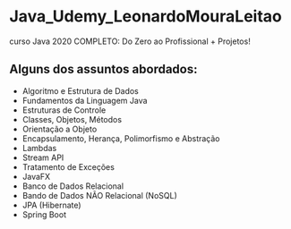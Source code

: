 # Java_Udemy_LeonardoMouraLeitao
 curso Java 2020 COMPLETO: Do Zero ao Profissional + Projetos!
 
## Alguns dos assuntos abordados:

 - Algoritmo e Estrutura de Dados
 - Fundamentos da Linguagem Java
 - Estruturas de Controle
 - Classes, Objetos, Métodos
 - Orientação a Objeto
 - Encapsulamento, Herança, Polimorfismo e Abstração
 - Lambdas
 - Stream API
 - Tratamento de Exceções
 - JavaFX
 - Banco de Dados Relacional
 - Bando de Dados NÃO Relacional (NoSQL)
 - JPA (Hibernate)
 - Spring Boot
